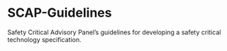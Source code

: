 # SCAP-Guidelines
Safety Critical Advisory Panel’s guidelines for developing a safety critical technology specification.
